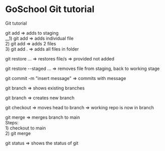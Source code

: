 # GoSchool Git tutorial

Git tutorial <br />

git add <filename> => adds <filename> to staging <br />
    __1) git add <filename> => adds individual file <br />
    2) git add <filename1> <filename1> => adds 2 files <br />
    3) git add . => adds all files in folder <br />

git restore <file> ... => restores file/s => provided not added <br />

git restore --staged <file> ... => removes file from staging, back to working stage <br />

git commit -m "insert message" => commits with message <br />

git branch => shows existing branches  <br />

git branch <branch name> => creates new branch <br />

git checkout <branch name> => moves head to branch => working repo is now in branch <br />

git merge <branch name> => merges branch to main <br />
    Steps: <br />
    1) checkout to main <br />
    2) git merge <branch name> <br />

git status => shows the status of git <br />


